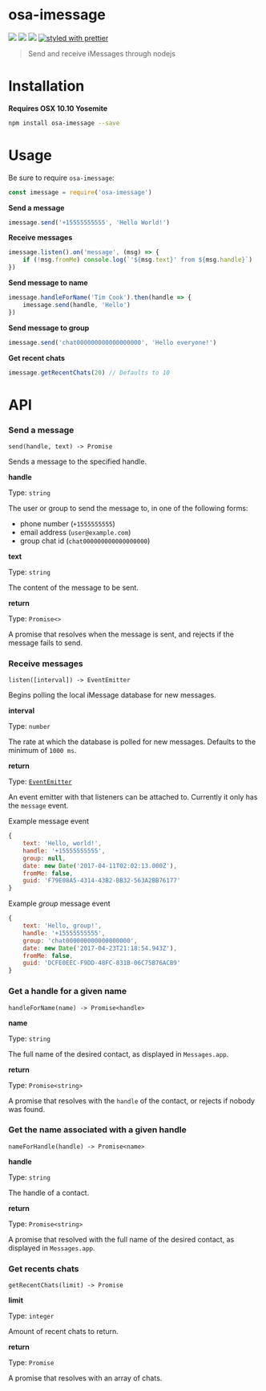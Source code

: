 osa-imessage
====

![](https://img.shields.io/npm/dm/osa-imessage.svg?style=flat-square)
![](https://img.shields.io/npm/v/osa-imessage.svg?style=flat-square)
![](https://img.shields.io/npm/l/osa-imessage.svg?style=flat-square)
[![styled with prettier](https://img.shields.io/badge/styled_with-prettier-ff69b4.svg?style=flat-square)](https://github.com/prettier/prettier)

> Send and receive iMessages through nodejs

Installation
===

**Requires OSX 10.10 Yosemite**

```bash
npm install osa-imessage --save
```

Usage
====

Be sure to require `osa-imessage`:

```js
const imessage = require('osa-imessage')
```

**Send a message**
```js
imessage.send('+15555555555', 'Hello World!')
```

**Receive messages**
```js
imessage.listen().on('message', (msg) => {
    if (!msg.fromMe) console.log(`'${msg.text}' from ${msg.handle}`)
})
```

**Send message to name**
```js
imessage.handleForName('Tim Cook').then(handle => {
    imessage.send(handle, 'Hello')
})
```

**Send message to group**
```js
imessage.send('chat000000000000000000', 'Hello everyone!')
```

**Get recent chats**
```js
imessage.getRecentChats(20) // Defaults to 10
```

API
===

### Send a message

`send(handle, text) -> Promise`

Sends a message to the specified handle.

**handle**

Type: `string`

The user or group to send the message to, in one of the following forms:
- phone number (`+1555555555`)
- email address (`user@example.com`)
- group chat id (`chat000000000000000000`)

**text**

Type: `string`

The content of the message to be sent.

**return**

Type: `Promise<>`

A promise that resolves when the message is sent, and rejects if the
message fails to send.

### Receive messages

`listen([interval]) -> EventEmitter`

Begins polling the local iMessage database for new messages.

**interval**

Type: `number`

The rate at which the database is polled for new messages. Defaults to the minimum of `1000 ms`.

**return**

Type: [`EventEmitter`](https://nodejs.org/api/events.html#events_class_eventemitter)

An event emitter with that listeners can be attached to. Currently it only has the `message` event.

Example message event
```js
{
    text: 'Hello, world!',
    handle: '+15555555555',
    group: null,
    date: new Date('2017-04-11T02:02:13.000Z'),
    fromMe: false,
    guid: 'F79E08A5-4314-43B2-BB32-563A2BB76177'
}
```

Example *group* message event
```js
{
    text: 'Hello, group!',
    handle: '+15555555555',
    group: 'chat000000000000000000',
    date: new Date('2017-04-23T21:18:54.943Z'),
    fromMe: false,
    guid: 'DCFE0EEC-F9DD-48FC-831B-06C75B76ACB9'
}
```

### Get a handle for a given name

`handleForName(name) -> Promise<handle>`

**name**

Type: `string`

The full name of the desired contact, as displayed in `Messages.app`.

**return**

Type: `Promise<string>`

A promise that resolves with the `handle` of the contact, or rejects if nobody was found.

### Get the name associated with a given handle

`nameForHandle(handle) -> Promise<name>`

**handle**

Type: `string`

The handle of a contact.

**return**

Type: `Promise<string>`

A promise that resolved with the full name of the desired contact, as displayed in `Messages.app`.

### Get recents chats

`getRecentChats(limit) -> Promise`

**limit**

Type: `integer`

Amount of recent chats to return.

**return**

Type: `Promise`

A promise that resolves with an array of chats.
